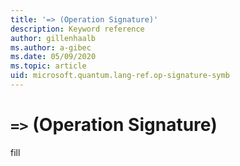 ```yaml
---
title: '=> (Operation Signature)'
description: Keyword reference
author: gillenhaalb
ms.author: a-gibec
ms.date: 05/09/2020
ms.topic: article
uid: microsoft.quantum.lang-ref.op-signature-symb
---
```


# `=>` (Operation Signature)

fill